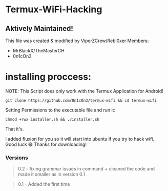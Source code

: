 # Termux-WiFi-Hacking
## Aktively Maintained!
This file was created & modified by ViperZCrew/Rebl0xer Members:

- MrBlackX/TheMasterCH
- 0n1cOn3

# installing proccess:

NOTE: This Script does only work with the Termux Application for Android!

``
git clone https://github.com/0n1cOn3/termux-wifi && cd termux-wifi
``

Setting Permissions to the executable file and run it:

``
chmod +rwx installer.sh && ./installer.sh
``

That it's.

I added fluxion for you so it will start into ubuntu if you try to hack wifi.
Good luck 😁
Thanks for downloading!

### Versions

> 0.2 - fixing grammar issues in command + cleaned the code and made it smaller as in version 0.1

> 0.1 - Added the first time
